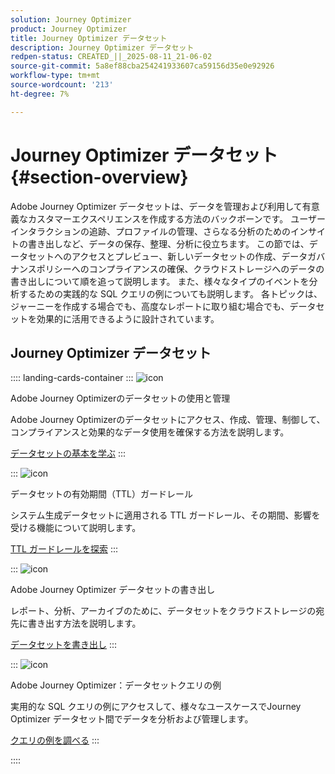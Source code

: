 ```yaml
---
solution: Journey Optimizer
product: Journey Optimizer
title: Journey Optimizer データセット
description: Journey Optimizer データセット
redpen-status: CREATED_||_2025-08-11_21-06-02
source-git-commit: 5a8ef88cba254241933607ca59156d35e0e92926
workflow-type: tm+mt
source-wordcount: '213'
ht-degree: 7%

---
```



# Journey Optimizer データセット{#section-overview}

Adobe Journey Optimizer データセットは、データを管理および利用して有意義なカスタマーエクスペリエンスを作成する方法のバックボーンです。 ユーザーインタラクションの追跡、プロファイルの管理、さらなる分析のためのインサイトの書き出しなど、データの保存、整理、分析に役立ちます。 この節では、データセットへのアクセスとプレビュー、新しいデータセットの作成、データガバナンスポリシーへのコンプライアンスの確保、クラウドストレージへのデータの書き出しについて順を追って説明します。 また、様々なタイプのイベントを分析するための実践的な SQL クエリの例についても説明します。 各トピックは、ジャーニーを作成する場合でも、高度なレポートに取り組む場合でも、データセットを効果的に活用できるように設計されています。

## Journey Optimizer データセット

:::: landing-cards-container
:::
![icon](https://cdn.experienceleague.adobe.com/icons/circle-play.svg)

Adobe Journey Optimizerのデータセットの使用と管理

Adobe Journey Optimizerのデータセットにアクセス、作成、管理、制御して、コンプライアンスと効果的なデータ使用を確保する方法を説明します。

[データセットの基本を学ぶ](../using/data/get-started-datasets.md)
:::

:::
![icon](https://cdn.experienceleague.adobe.com/icons/shield-halved.svg)

データセットの有効期間（TTL）ガードレール

システム生成データセットに適用される TTL ガードレール、その期間、影響を受ける機能について説明します。

[TTL ガードレールを探索](../using/data/datasets-ttl.md)
:::

:::
![icon](https://cdn.experienceleague.adobe.com/icons/list-check.svg)

Adobe Journey Optimizer データセットの書き出し

レポート、分析、アーカイブのために、データセットをクラウドストレージの宛先に書き出す方法を説明します。

[データセットを書き出し](../using/data/export-datasets.md)
:::

:::
![icon](https://cdn.experienceleague.adobe.com/icons/code-branch.svg)

Adobe Journey Optimizer：データセットクエリの例

実用的な SQL クエリの例にアクセスして、様々なユースケースでJourney Optimizer データセット間でデータを分析および管理します。

[クエリの例を調べる](../using/data/datasets-query-examples.md)
:::

::::
